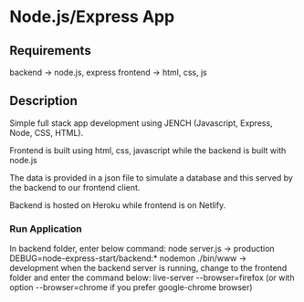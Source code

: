 # Node.js/Express App

## Requirements
backend -> node.js, express
frontend -> html, css, js

## Description
Simple full stack app development using JENCH (Javascript, Express, Node, CSS, HTML).

Frontend is built using html, css, javascript while the backend is built with node.js

The data is provided in a json file to simulate a database and this served by the
backend to our frontend client.

Backend is hosted on Heroku while frontend is on Netlify.

### Run Application
In backend folder, enter below command:
	node server.js -> production
	DEBUG=node-express-start/backend:* nodemon ./bin/www -> development
when the backend server is running, change to the frontend folder and
enter the command below:
	live-server --browser=firefox   (or with option --browser=chrome if you prefer google-chrome browser)